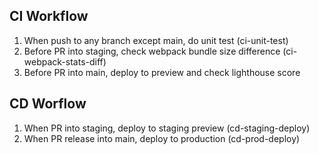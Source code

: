 ## CI Workflow

1. When push to any branch except main, do unit test (ci-unit-test)
2. Before PR into staging, check webpack bundle size difference (ci-webpack-stats-diff)
3. Before PR into main, deploy to preview and check lighthouse score

## CD Worflow

1. When PR into staging, deploy to staging preview (cd-staging-deploy)
2. When PR release into main, deploy to production (cd-prod-deploy)

